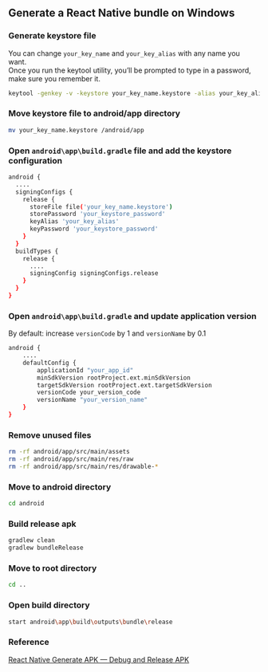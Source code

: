 ## Generate a React Native bundle on Windows

### Generate keystore file
You can change `your_key_name` and `your_key_alias` with any name you want.  
Once you run the keytool utility, you’ll be prompted to type in a password, make sure you remember it.
```sh
keytool -genkey -v -keystore your_key_name.keystore -alias your_key_alias -keyalg RSA -keysize 2048 -validity 10000
```
### Move keystore file to android/app directory
```sh
mv your_key_name.keystore /android/app
```

### Open `android\app\build.gradle` file and add the keystore configuration
```sh
android {
  ....
  signingConfigs {
    release {
      storeFile file('your_key_name.keystore')
      storePassword 'your_keystore_password'
      keyAlias 'your_key_alias'
      keyPassword 'your_keystore_password'
    }
  }
  buildTypes {
    release {
      ....
      signingConfig signingConfigs.release
    }
  }
}
```

### Open `android\app\build.gradle` and update application version
By default: increase `versionCode` by 1 and `versionName` by 0.1
```sh
android {
    ....
    defaultConfig {
        applicationId "your_app_id"
        minSdkVersion rootProject.ext.minSdkVersion
        targetSdkVersion rootProject.ext.targetSdkVersion
        versionCode your_version_code
        versionName "your_version_name"
    }
}
```

### Remove unused files
```sh
rm -rf android/app/src/main/assets
rm -rf android/app/src/main/res/raw
rm -rf android/app/src/main/res/drawable-*
```

### Move to android directory
```sh
cd android
```

### Build release apk
```sh
gradlew clean
gradlew bundleRelease
```

### Move to root directory
```sh
cd ..
```

### Open build directory
```sh
start android\app\build\outputs\bundle\release
```

### Reference
[React Native Generate APK — Debug and Release APK](https://medium.com/geekculture/react-native-generate-apk-debug-and-release-apk-4e9981a2ea51)
